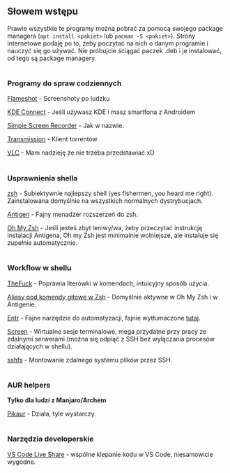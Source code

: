 ## Słowem wstępu

Prawie wszystkie te programy można pobrać za pomocą swojego package managera (`apt install <pakiet>` lub `pacman -S <pakiet>`). Strony internetowe podaję po to, żeby poczytać na nich o danym programie i nauczyć się go używać. Nie próbujcie ściągać paczek .deb i je instalować, od tego są package managery.

#

### Programy do spraw codziennych

[Flameshot](https://flameshot.js.org/#/) - Screenshoty po ludzku

[KDE Connect](https://kdeconnect.kde.org/) - Jeśli używasz KDE i masz smartfona z Androidem

[Simple Screen Recorder](https://www.maartenbaert.be/simplescreenrecorder/) - Jak w nazwie.

[Transmission](https://transmissionbt.com/) - Klient torrentów.

[VLC](https://www.videolan.org/index.html) - Mam nadzieję że nie trzeba przedstawiać xD


#
### Usprawnienia shella

[zsh](https://wiki.archlinux.org/index.php/zsh) - Subiektywnie najlepszy shell (yes fishermen, you heard me right). Zainstalowana domyślnie na wszystkich normalnych dystrybucjach.

[Antigen](https://github.com/zsh-users/antigen) - Fajny menadżer rozszerzeń do zsh.

[Oh My Zsh](https://github.com/ohmyzsh/ohmyzsh) - Jeśli jesteś zbyt leniwy/wa, żeby przeczytać instrukcję instalacji Antigena, Oh my Zsh jest minimalnie wolniejsze, ale instaluje się zupełnie automatycznie.


#
### Workflow w shellu

[TheFuck](https://github.com/nvbn/thefuck) - Poprawia literówki w komendach, intuicyjny sposób użycia.

[Aliasy pod komendy gitowe w Zsh](https://github.com/ohmyzsh/ohmyzsh/wiki/Cheatsheet#git) - Domyślnie aktywne w Oh My Zsh i w Antigenie.

[Entr](http://entrproject.org/) - Fajne narzędzie do automatyzacji, fajnie wytłumaczone [tutaj](https://youtu.be/9KAp_zWeI34).

[Screen](https://linuxize.com/post/how-to-use-linux-screen/) - Wirtualne sesje terminalowe, mega przydatne przy pracy ze zdalnymi serwerami (można się odpiąć z SSH bez wyłączania procesów działających w shellu).

[sshfs](https://github.com/libfuse/sshfs) - Montowanie zdalnego systemu plików przez SSH.


#
### AUR helpers

**Tylko dla ludzi z Manjaro/Archem**

[Pikaur](https://github.com/actionless/pikaur) - Działa, tyle wystarczy.

#
### Narzędzia developerskie

[VS Code Live Share](https://docs.microsoft.com/pl-pl/visualstudio/liveshare/) - wspólne klepanie kodu w VS Code, niesamowicie wygodne.